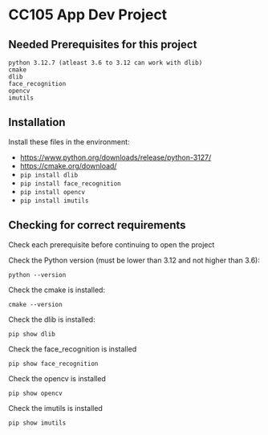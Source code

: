 ﻿# CC105 App Dev Project

## Needed Prerequisites for this project
```
python 3.12.7 (atleast 3.6 to 3.12 can work with dlib)
cmake
dlib
face_recognition
opencv
imutils
```

## Installation
Install these files in the environment:
- https://www.python.org/downloads/release/python-3127/
- https://cmake.org/download/
- ``` pip install dlib ```
- ``` pip install face_recognition ```
- ``` pip install opencv ```
- ``` pip install imutils ```

## Checking for correct requirements

Check each prerequisite before continuing to open the project

Check the Python version (must be lower than 3.12 and not higher than 3.6):
```
python --version
```

Check the cmake is installed:
```
cmake --version
```

Check the dlib is installed:
```
pip show dlib
```

Check the face_recognition is installed
```
pip show face_recognition
```

Check the opencv is installed
```
pip show opencv
```

Check the imutils is installed
```
pip show imutils
```

